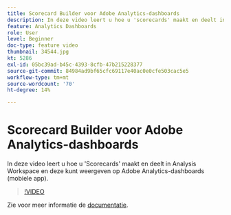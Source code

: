 ```yaml
---
title: Scorecard Builder voor Adobe Analytics-dashboards
description: In deze video leert u hoe u 'scorecards' maakt en deelt in Analysis Workspace voor weergave op Adobe Analytics-dashboards (mobiele app).
feature: Analytics Dashboards
role: User
level: Beginner
doc-type: feature video
thumbnail: 34544.jpg
kt: 5286
exl-id: 05bc39ad-b45c-4393-8cfb-47b215228377
source-git-commit: 84984ad9bf65cfc69117e40ac0e0cfe503cac5e5
workflow-type: tm+mt
source-wordcount: '70'
ht-degree: 14%

---
```


# Scorecard Builder voor Adobe Analytics-dashboards

In deze video leert u hoe u &#39;Scorecards&#39; maakt en deelt in Analysis Workspace en deze kunt weergeven op Adobe Analytics-dashboards (mobiele app).

>[!VIDEO](https://video.tv.adobe.com/v/34544/?quality=12&learn=on)

Zie voor meer informatie de [documentatie](https://experienceleague.adobe.com/docs/analytics/analyze/mobapp/home.html?lang=en).

